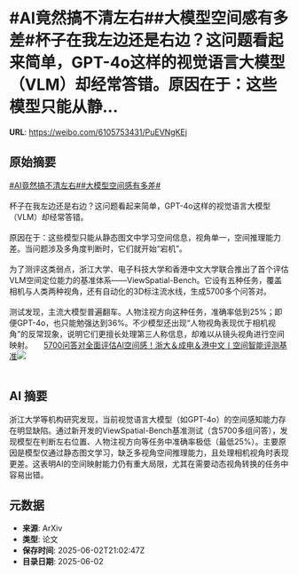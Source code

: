 # #AI竟然搞不清左右##大模型空间感有多差#杯子在我左边还是右边？这问题看起来简单，GPT-4o这样的视觉语言大模型（VLM）却经常答错。原因在于：这些模型只能从静...

**URL**: https://weibo.com/6105753431/PuEVNgKEj

## 原始摘要

<a href="https://m.weibo.cn/search?containerid=231522type%3D1%26t%3D10%26q%3D%23AI%E7%AB%9F%E7%84%B6%E6%90%9E%E4%B8%8D%E6%B8%85%E5%B7%A6%E5%8F%B3%23&amp;extparam=%23AI%E7%AB%9F%E7%84%B6%E6%90%9E%E4%B8%8D%E6%B8%85%E5%B7%A6%E5%8F%B3%23" data-hide=""><span class="surl-text">#AI竟然搞不清左右#</span></a><a href="https://m.weibo.cn/search?containerid=231522type%3D1%26t%3D10%26q%3D%23%E5%A4%A7%E6%A8%A1%E5%9E%8B%E7%A9%BA%E9%97%B4%E6%84%9F%E6%9C%89%E5%A4%9A%E5%B7%AE%23&amp;extparam=%23%E5%A4%A7%E6%A8%A1%E5%9E%8B%E7%A9%BA%E9%97%B4%E6%84%9F%E6%9C%89%E5%A4%9A%E5%B7%AE%23" data-hide=""><span class="surl-text">#大模型空间感有多差#</span></a><br><br>杯子在我左边还是右边？这问题看起来简单，GPT-4o这样的视觉语言大模型（VLM）却经常答错。<br><br>原因在于：这些模型只能从静态图文中学习空间信息，视角单一，空间推理能力差。当问题涉及多角度判断时，它们就开始“宕机”。<br><br>为了测评这类弱点，浙江大学、电子科技大学和香港中文大学联合推出了首个评估VLM空间定位能力的基准体系——ViewSpatial-Bench。它设有五种任务，覆盖相机与人类两种视角，还有自动化的3D标注流水线，生成5700多个问答对。<br><br>测试发现，主流大模型普遍翻车。人物注视方向这种任务，准确率低到25%；即便GPT-4o，也只能勉强达到36%。不少模型还出现“人物视角表现优于相机视角”的反常现象，说明它们更擅长处理第三人称信息，却难以从镜头视角进行空间映射。 <a href="https://weibo.com/ttarticle/p/show?id=2309405173071836479545" data-hide=""><span class="url-icon"><img style="width: 1rem;height: 1rem" src="https://h5.sinaimg.cn/upload/2015/09/25/3/timeline_card_small_article_default.png" referrerpolicy="no-referrer"></span><span class="surl-text">5700问答对全面评估AI空间感！浙大＆成电＆港中文丨空间智能评测基准</span></a><img style="" src="https://tvax3.sinaimg.cn/large/006Fd7o3ly1i20w61uxb9j30rs0fmn1l.jpg" referrerpolicy="no-referrer"><br><br>

## AI 摘要

浙江大学等机构研究发现，当前视觉语言大模型（如GPT-4o）的空间感知能力存在明显缺陷。通过新开发的ViewSpatial-Bench基准测试（含5700多组问答），发现模型在判断左右位置、人物注视方向等任务中准确率极低（最低25%）。主要原因是模型仅通过静态图文学习，缺乏多视角空间推理能力，且处理相机视角时表现更差。这表明AI的空间映射能力仍有重大局限，尤其在需要动态视角转换的任务中容易出错。

## 元数据

- **来源**: ArXiv
- **类型**: 论文
- **保存时间**: 2025-06-02T21:02:47Z
- **目录日期**: 2025-06-02
